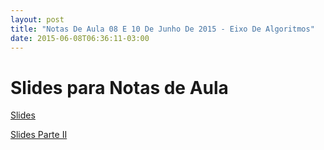 ```yaml
---
layout: post
title: "Notas De Aula 08 E 10 De Junho De 2015 - Eixo De Algoritmos"
date: 2015-06-08T06:36:11-03:00
---
```


# Slides para Notas de Aula

[Slides](http://everaldo.github.io/pucpr/notas_aula/eixo/funcoes/slides_funcoes.html)


[Slides Parte II](http://everaldo.github.io/pucpr/notas_aula/eixo/funcoes/slides_funcoes_parte02.html)
